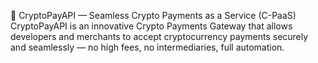 🧠 CryptoPayAPI — Seamless Crypto Payments as a Service (C-PaaS)
CryptoPayAPI is an innovative Crypto Payments Gateway that allows developers and merchants to accept cryptocurrency payments securely and seamlessly — no high fees, no intermediaries, full automation.